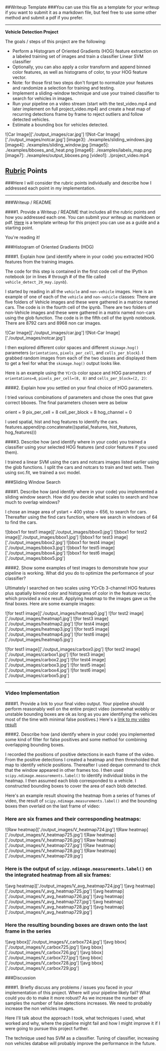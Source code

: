 ##Writeup Template
###You can use this file as a template for your writeup if you want to submit it as a markdown file, but feel free to use some other method and submit a pdf if you prefer.

---

**Vehicle Detection Project**

The goals / steps of this project are the following:

* Perform a Histogram of Oriented Gradients (HOG) feature extraction on a labeled training set of images and train a classifier Linear SVM classifier
* Optionally, you can also apply a color transform and append binned color features, as well as histograms of color, to your HOG feature vector. 
* Note: for those first two steps don't forget to normalize your features and randomize a selection for training and testing.
* Implement a sliding-window technique and use your trained classifier to search for vehicles in images.
* Run your pipeline on a video stream (start with the test_video.mp4 and later implement on full project_video.mp4) and create a heat map of recurring detections frame by frame to reject outliers and follow detected vehicles.
* Estimate a bounding box for vehicles detected.

[//]: # (Image References)
![Car Image]['./output_images/car.jpg']
![Not-Car Image]['./output_images/notcar.jpg']
[image3]: ./examples/sliding_windows.jpg
[image4]: ./examples/sliding_window.jpg
[image5]: ./examples/bboxes_and_heat.png
[image6]: ./examples/labels_map.png
[image7]: ./examples/output_bboxes.png
[video1]: ./project_video.mp4

## [Rubric](https://review.udacity.com/#!/rubrics/513/view) Points
###Here I will consider the rubric points individually and describe how I addressed each point in my implementation.  

---
###Writeup / README

####1. Provide a Writeup / README that includes all the rubric points and how you addressed each one.  You can submit your writeup as markdown or pdf.  [Here](https://github.com/udacity/CarND-Vehicle-Detection/blob/master/writeup_template.md) is a template writeup for this project you can use as a guide and a starting point.  

You're reading it!

###Histogram of Oriented Gradients (HOG)

####1. Explain how (and identify where in your code) you extracted HOG features from the training images.

The code for this step is contained in the first code cell of the IPython notebook (or in lines # through # of the file called `vehicle_detect_29_may.ipynb`).  

I started by reading in all the `vehicle` and `non-vehicle` images.  Here is an example of one of each of the `vehicle` and `non-vehicle` classes:
There are five folders of Vehicle images and these were gathered in a matrice named cars. The code is in the fourth cell of the ipynb.
There are two folders of non-Vehicle images and these were gathered in a matrix named non-cars using the glob function. The code is in the fifth cell of the ipynb notebook.
There are 8792 cars and 8968 non car images.

![Car Image]['./output_images/car.jpg']
![Not-Car Image]['./output_images/notcar.jpg']

I then explored different color spaces and different `skimage.hog()` parameters (`orientations`, `pixels_per_cell`, and `cells_per_block`).  I grabbed random images from each of the two classes and displayed them to get a feel for what the `skimage.hog()` output looks like.

Here is an example using the `YCrCb` color space and HOG parameters of `orientations=8`, `pixels_per_cell=(8, 8)` and `cells_per_block=(2, 2)`:


####2. Explain how you settled on your final choice of HOG parameters.

I tried various combinations of parameters and chose the ones that gave correct bboxes.
The final parameters chosen were as below

orient = 9
pix_per_cell = 8
cell_per_block = 8
hog_channel = 0 

I used spatial, hist and hog features to identify the cars.
features.append(np.concatenate((spatial_features, hist_features, hog_features)))

####3. Describe how (and identify where in your code) you trained a classifier using your selected HOG features (and color features if you used them).

I trained a linear SVM using the cars and notcars images listed earlier using the glob functions.
I split the cars and notcars to train and test sets.
Then using svc.fit, we trained a svc model.


###Sliding Window Search

####1. Describe how (and identify where in your code) you implemented a sliding window search.  How did you decide what scales to search and how much to overlap windows?

I chose an image area of ystart = 400 ystop = 656, to search for cars. Thereafter using the find cars function, where we search in windows of 64 to find the cars.

![bbox1 for test1 image]['./output_images/bbox0.jpg']
![bbox1 for test2 image]['./output_images/bbox1.jpg']
![bbox1 for test3 image]['./output_images/bbox2.jpg']
![bbox1 for test4 image]['./output_images/bbox3.jpg']
![bbox1 for test5 image]['./output_images/bbox4.jpg']
![bbox1 for test6 image]['./output_images/bbox5.jpg']

####2. Show some examples of test images to demonstrate how your pipeline is working.  What did you do to optimize the performance of your classifier?

Ultimately I searched on two scales using YCrCb 3-channel HOG features plus spatially binned color and histograms of color in the feature vector, which provided a nice result. Applying heatmap to the images gave us the final boxes.  Here are some example images:

![for test1 image]['./output_images/heatmap0.jpg']
![for test2 image]['./output_images/heatmap1.jpg']
![for test3 image]['./output_images/heatmap2.jpg']
![for test4 image]['./output_images/heatmap3.jpg']
![for test5 image]['./output_images/heatmap4.jpg']
![for test6 image]['./output_images/heatmap5.jpg']

![for test1 image]['./output_images/carbox0.jpg']
![for test2 image]['./output_images/carbox1.jpg']
![for test3 image]['./output_images/carbox2.jpg']
![for test4 image]['./output_images/carbox3.jpg']
![for test5 image]['./output_images/carbox4.jpg']
![for test6 image]['./output_images/carbox5.jpg']

---

### Video Implementation

####1. Provide a link to your final video output.  Your pipeline should perform reasonably well on the entire project video (somewhat wobbly or unstable bounding boxes are ok as long as you are identifying the vehicles most of the time with minimal false positives.)
Here's a [link to my video result](./white.mp4)


####2. Describe how (and identify where in your code) you implemented some kind of filter for false positives and some method for combining overlapping bounding boxes.

I recorded the positions of positive detections in each frame of the video.  From the positive detections I created a heatmap and then thresholded that map to identify vehicle positions. 
Thereafter I used deque command to chck that the window appeared in other frames too.
I then used `scipy.ndimage.measurements.label()` to identify individual blobs in the heatmap.  I then assumed each blob corresponded to a vehicle.  I constructed bounding boxes to cover the area of each blob detected.  

Here's an example result showing the heatmap from a series of frames of video, the result of `scipy.ndimage.measurements.label()` and the bounding boxes then overlaid on the last frame of video:

### Here are six frames and their corresponding heatmaps:

![Raw heatmap]['./output_images/V_heatmap724.jpg']
![Raw heatmap]['./output_images/V_heatmap725.jpg']
![Raw heatmap]['./output_images/V_heatmap726.jpg']
![Raw heatmap]['./output_images/V_heatmap727.jpg']
![Raw heatmap]['./output_images/V_heatmap728.jpg']
![Raw heatmap]['./output_images/V_heatmap729.jpg']

### Here is the output of `scipy.ndimage.measurements.label()` on the integrated heatmap from all six frames:
![avg heatmap]['./output_images/V_avg_heatmap724.jpg']
![avg heatmap]['./output_images/V_avg_heatmap725.jpg']
![avg heatmap]['./output_images/V_avg_heatmap726.jpg']
![avg heatmap]['./output_images/V_avg_heatmap727.jpg']
![avg heatmap]['./output_images/V_avg_heatmap728.jpg']
![avg heatmap]['./output_images/V_avg_heatmap729.jpg']


### Here the resulting bounding boxes are drawn onto the last frame in the series
![avg bbox]['./output_images/V_carbox724.jpg']
![avg bbox]['./output_images/V_carbox725.jpg']
![avg bbox]['./output_images/V_carbox726.jpg']
![avg bbox]['./output_images/V_carbox727.jpg']
![avg bbox]['./output_images/V_carbox728.jpg']
![avg bbox]['./output_images/V_carbox729.jpg']

###Discussion

####1. Briefly discuss any problems / issues you faced in your implementation of this project.  Where will your pipeline likely fail?  What could you do to make it more robust?
As we increase the number of samples the number of false detections increases. We need to probably increase the non vehicles images.

Here I'll talk about the approach I took, what techniques I used, what worked and why, where the pipeline might fail and how I might improve it if I were going to pursue this project further.  

The technique used has SVM as a classifier. Tuning of classifier, increasing non vehicles databse will probably improve the performance in the future.